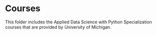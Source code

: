 # Courses

This folder includes the Applied Data Science with Python Specialization courses that are provided by University of Michigan.
